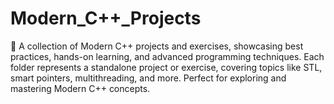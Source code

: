   # Modern_C++_Projects
🚀 A collection of Modern C++ projects and exercises, showcasing best practices, hands-on learning, and advanced programming techniques. Each folder represents a standalone project or exercise, covering topics like STL, smart pointers, multithreading, and more. Perfect for exploring and mastering Modern C++ concepts.
